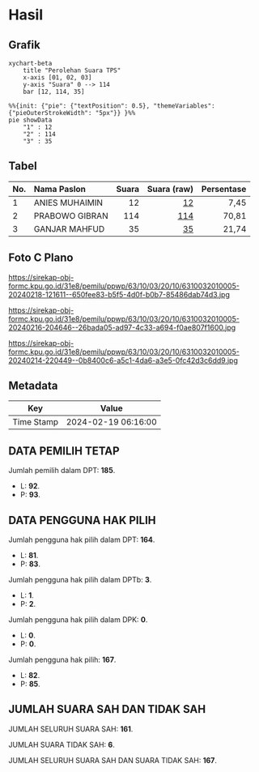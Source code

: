 # Hasil

## Grafik

```mermaid
xychart-beta
    title "Perolehan Suara TPS"
    x-axis [01, 02, 03]
    y-axis "Suara" 0 --> 114
    bar [12, 114, 35]
```

```mermaid
%%{init: {"pie": {"textPosition": 0.5}, "themeVariables": {"pieOuterStrokeWidth": "5px"}} }%%
pie showData
    "1" : 12
    "2" : 114
    "3" : 35
```

## Tabel

| No. | Nama Paslon    | Suara | Suara (raw) | Persentase |
|:--- |:-------------- | -----:| -----------:| ----------:|
| 1   | ANIES MUHAIMIN | 12    | [12][p-1]   | 7,45       |
| 2   | PRABOWO GIBRAN | 114   | [114][p-2]  | 70,81      |
| 3   | GANJAR MAHFUD  | 35    | [35][p-3]   | 21,74      |


[p-1]: https://github.com/gigit-pemilu/pemilu-2024/blob/main/pilpres/hitung-suara/sub/63-kalimantan-selatan/sub/10-tanah-bumbu/sub/03-sungai-loban/sub/2010-dwi-marga-utama/sub/005-tps/sub/paslon-1.txt
[p-2]: https://github.com/gigit-pemilu/pemilu-2024/blob/main/pilpres/hitung-suara/sub/63-kalimantan-selatan/sub/10-tanah-bumbu/sub/03-sungai-loban/sub/2010-dwi-marga-utama/sub/005-tps/sub/paslon-2.txt
[p-3]: https://github.com/gigit-pemilu/pemilu-2024/blob/main/pilpres/hitung-suara/sub/63-kalimantan-selatan/sub/10-tanah-bumbu/sub/03-sungai-loban/sub/2010-dwi-marga-utama/sub/005-tps/sub/paslon-3.txt

## Foto C Plano

https://sirekap-obj-formc.kpu.go.id/31e8/pemilu/ppwp/63/10/03/20/10/6310032010005-20240218-121611--650fee83-b5f5-4d0f-b0b7-85486dab74d3.jpg

https://sirekap-obj-formc.kpu.go.id/31e8/pemilu/ppwp/63/10/03/20/10/6310032010005-20240216-204646--26bada05-ad97-4c33-a694-f0ae807f1600.jpg

https://sirekap-obj-formc.kpu.go.id/31e8/pemilu/ppwp/63/10/03/20/10/6310032010005-20240214-220449--0b8400c6-a5c1-4da6-a3e5-0fc42d3c6dd9.jpg


## Metadata

| Key        | Value               |
| ---------- | ------------------- |
| Time Stamp | 2024-02-19 06:16:00 |


## DATA PEMILIH TETAP

Jumlah pemilih dalam DPT: **185**.
 * L: **92**.
 * P: **93**.

## DATA PENGGUNA HAK PILIH

Jumlah pengguna hak pilih dalam DPT: **164**.
 * L: **81**.
 * P: **83**.

Jumlah pengguna hak pilih dalam DPTb: **3**.
 * L: **1**.
 * P: **2**.

Jumlah pengguna hak pilih dalam DPK: **0**.
 * L: **0**.
 * P: **0**.

Jumlah pengguna hak pilih: **167**.
 * L: **82**.
 * P: **85**.

## JUMLAH SUARA SAH DAN TIDAK SAH

JUMLAH SELURUH SUARA SAH: **161**.

JUMLAH SUARA TIDAK SAH: **6**.

JUMLAH SELURUH SUARA SAH DAN SUARA TIDAK SAH: **167**.


